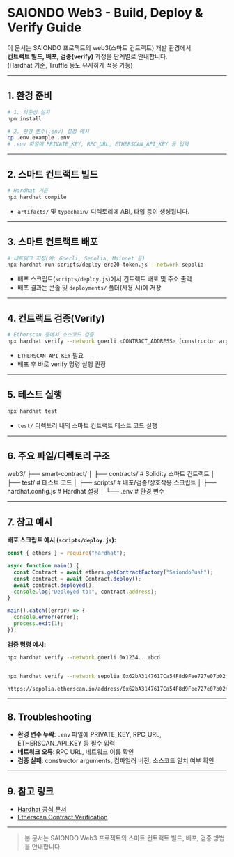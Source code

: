 # SAIONDO Web3 - Build, Deploy & Verify Guide

이 문서는 SAIONDO 프로젝트의 web3(스마트 컨트랙트) 개발 환경에서  
**컨트랙트 빌드, 배포, 검증(verify)** 과정을 단계별로 안내합니다.  
(Hardhat 기준, Truffle 등도 유사하게 적용 가능)

---

## 1. 환경 준비

```bash
# 1. 의존성 설치
npm install

# 2. 환경 변수(.env) 설정 예시
cp .env.example .env
# .env 파일에 PRIVATE_KEY, RPC_URL, ETHERSCAN_API_KEY 등 입력
```

---

## 2. 스마트 컨트랙트 빌드

```bash
# Hardhat 기준
npx hardhat compile
```
- `artifacts/` 및 `typechain/` 디렉토리에 ABI, 타입 등이 생성됩니다.

---

## 3. 스마트 컨트랙트 배포

```bash
# 네트워크 지정(예: Goerli, Sepolia, Mainnet 등)
npx hardhat run scripts/deploy-erc20-token.js --network sepolia
```
- 배포 스크립트(`scripts/deploy.js`)에서 컨트랙트 배포 및 주소 출력
- 배포 결과는 콘솔 및 `deployments/` 폴더(사용 시)에 저장

---

## 4. 컨트랙트 검증(Verify)

```bash
# Etherscan 등에서 소스코드 검증
npx hardhat verify --network goerli <CONTRACT_ADDRESS> [constructor arguments]
```
- `ETHERSCAN_API_KEY` 필요
- 배포 후 바로 verify 명령 실행 권장

---

## 5. 테스트 실행

```bash
npx hardhat test
```
- `test/` 디렉토리 내의 스마트 컨트랙트 테스트 코드 실행

---

## 6. 주요 파일/디렉토리 구조

web3/
├── smart-contract/
│ ├── contracts/ # Solidity 스마트 컨트랙트
│ ├── test/ # 테스트 코드
│ ├── scripts/ # 배포/검증/상호작용 스크립트
│ ├── hardhat.config.js # Hardhat 설정
│ └── .env # 환경 변수

---

## 7. 참고 예시

**배포 스크립트 예시 (`scripts/deploy.js`):**
```js
const { ethers } = require("hardhat");

async function main() {
  const Contract = await ethers.getContractFactory("SaiondoPush");
  const contract = await Contract.deploy();
  await contract.deployed();
  console.log("Deployed to:", contract.address);
}

main().catch((error) => {
  console.error(error);
  process.exit(1);
});
```

**검증 명령 예시:**
```bash
npx hardhat verify --network goerli 0x1234...abcd


npx hardhat verify --network sepolia 0x62bA3147617Ca54F8d9Fee727e07b02f4b3d90c8 --contract contracts/SAIONDO.sol:SAIONDO

https://sepolia.etherscan.io/address/0x62bA3147617Ca54F8d9Fee727e07b02f4b3d90c8#code

```

---

## 8. Troubleshooting

- **환경 변수 누락**: `.env` 파일에 PRIVATE_KEY, RPC_URL, ETHERSCAN_API_KEY 등 필수 입력
- **네트워크 오류**: RPC URL, 네트워크 이름 확인
- **검증 실패**: constructor arguments, 컴파일러 버전, 소스코드 일치 여부 확인

---

## 9. 참고 링크

- [Hardhat 공식 문서](https://hardhat.org/getting-started/)
- [Etherscan Contract Verification](https://docs.etherscan.io/tutorials/verify-contracts)

---

> 본 문서는 SAIONDO Web3 프로젝트의 스마트 컨트랙트 빌드, 배포, 검증 방법을 안내합니다.

